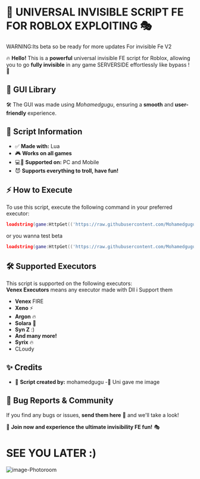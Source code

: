 # 🚀 UNIVERSAL INVISIBLE SCRIPT FE FOR ROBLOX EXPLOITING 🎭

WARNING:Its beta so be ready for more updates For invisible Fe V2

🔥 **Hello!** This is a **powerful** universal invisible FE script for Roblox, allowing you to go **fully invisible** in any game SERVERSIDE  effortlessly like bypass ! 💨

## 🎨 GUI Library
🛠️ The GUI was made using *Mohamedgugu*, ensuring a **smooth** and **user-friendly** experience.

## 📜 Script Information
- ✅ **Made with:** Lua
- 🎮 **Works on all games**
- 💻📱 **Supported on:** PC and Mobile
- 😈 **Supports everything to troll, have fun!**

## ⚡ How to Execute
To use this script, execute the following command in your preferred executor:
```lua
loadstring(game:HttpGet(('https://raw.githubusercontent.com/Mohamedguguu/invisible-V1-BY-MU/refs/heads/main/Maincode'),true))()
```
or you wanna test beta 
```lua
loadstring(game:HttpGet(('https://raw.githubusercontent.com/Mohamedguguu/invisible-V1-BY-MU/refs/heads/main/BetaCode'),true))()
```
## 🛠️ Supported Executors
This script is supported on the following executors:\
**Venex Executors** means any executor made with  Dll i Support them
- **Venex** FIRE
- **Xeno** ⚡
- **Argon** 🔥
- **Solara** 🌟
- **Syn Z** :)
- **And many more!**
- **Syrix** 🔥
- CLoudy 
## ✨ Credits
- 👑 **Script created by:** mohamedgugu
-🤝 Uni gave me image 

## 🐞 Bug Reports & Community
If you find any bugs or issues, **send them here** 📩 and we'll take a look! 

🎉 **Join now and experience the ultimate invisibility FE fun!** 🎭

# SEE YOU LATER :)


![image-Photoroom](https://github.com/user-attachments/assets/d2d417a6-2b8c-474d-9701-07bd02dff145)
